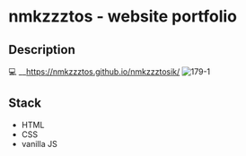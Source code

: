 # nmkzzztos - website portfolio
## Description
:computer: __https://nmkzzztos.github.io/nmkzzztosik/
![179-1](https://user-images.githubusercontent.com/78933262/162615870-550a6707-3085-4695-89c6-8a3e51ec9d90.png)


## Stack
- HTML
- CSS
- vanilla JS
